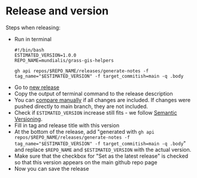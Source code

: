 # Release and version

Steps when releasing:

- Run in terminal
  ```
  #!/bin/bash
  ESTIMATED_VERSION=1.0.0
  REPO_NAME=mundialis/grass-gis-helpers

  gh api repos/$REPO_NAME/releases/generate-notes -f tag_name="$ESTIMATED_VERSION" -f target_commitish=main -q .body
  ```
- Go to [new release](../../releases/new)
- Copy the output of terminal command to the release description
- You can [compare manually](../../compare/1.0.0...main) if all changes are included. If changes were pushed directly to main branch, they are not included.
- Check if `ESTIMATED_VERSION` increase still fits - we follow [Semantic Versioning](https://semver.org/spec/v2.0.0.html).
- Fill in tag and release title with this version
- At the bottom of the release, add
  "generated with `gh api repos/$REPO_NAME/releases/generate-notes -f tag_name="$ESTIMATED_VERSION" -f target_commitish=main -q .body`" and replace `$REPO_NAME` and `$ESTIMATED_VERSION` with the actual version.
- Make sure that the checkbox for "Set as the latest release" is checked so that this version appears on the main github repo page
- Now you can save the release
